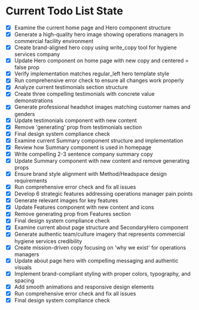 <!-- DO NOT EDIT - Managed by todo_list tool -->
<!-- Updated: 2025-09-25T22:04:46.995Z -->

# Current Todo List State

- [x] Examine the current home page and Hero component structure
- [x] Generate a high-quality hero image showing operations managers in commercial facility environment
- [x] Create brand-aligned hero copy using write_copy tool for hygiene services company
- [x] Update Hero component on home page with new copy and centered = false prop
- [x] Verify implementation matches regular_left hero template style
- [x] Run comprehensive error check to ensure all changes work properly
- [x] Analyze current testimonials section structure
- [x] Create three compelling testimonials with concrete value demonstrations
- [x] Generate professional headshot images matching customer names and genders
- [x] Update testimonials component with new content
- [x] Remove 'generating' prop from testimonials section
- [x] Final design system compliance check
- [x] Examine current Summary component structure and implementation
- [x] Review how Summary component is used in homepage
- [x] Write compelling 2-3 sentence company summary copy
- [x] Update Summary component with new content and remove generating props
- [x] Ensure brand style alignment with Method/Headspace design requirements
- [x] Run comprehensive error check and fix all issues
- [x] Develop 6 strategic features addressing operations manager pain points
- [x] Generate relevant images for key features
- [x] Update Features component with new content and icons
- [x] Remove generating prop from Features section
- [x] Final design system compliance check
- [x] Examine current about page structure and SecondaryHero component
- [x] Generate authentic team/culture imagery that represents commercial hygiene services credibility
- [x] Create mission-driven copy focusing on 'why we exist' for operations managers
- [x] Update about page hero with compelling messaging and authentic visuals
- [x] Implement brand-compliant styling with proper colors, typography, and spacing
- [x] Add smooth animations and responsive design elements
- [x] Run comprehensive error check and fix all issues
- [x] Final design system compliance check
